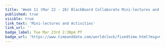 ```yaml
---
title: 'Week 11 (Mar 22 - 28) BlackBoard Collaborate Mini-lectures and Activities'
published: true
visible: true
link_text: 'Mini-lectures and Activities'
link_url: ''
badge_label: Tue Mar 23rd 2:30pm PT
badge_url: 'https://www.timeanddate.com/worldclock/fixedtime.html?msg=CMPT-363+Review+and+Discussion&iso=20210323T1430&p1=256&ah=1&am=50'
---
```

